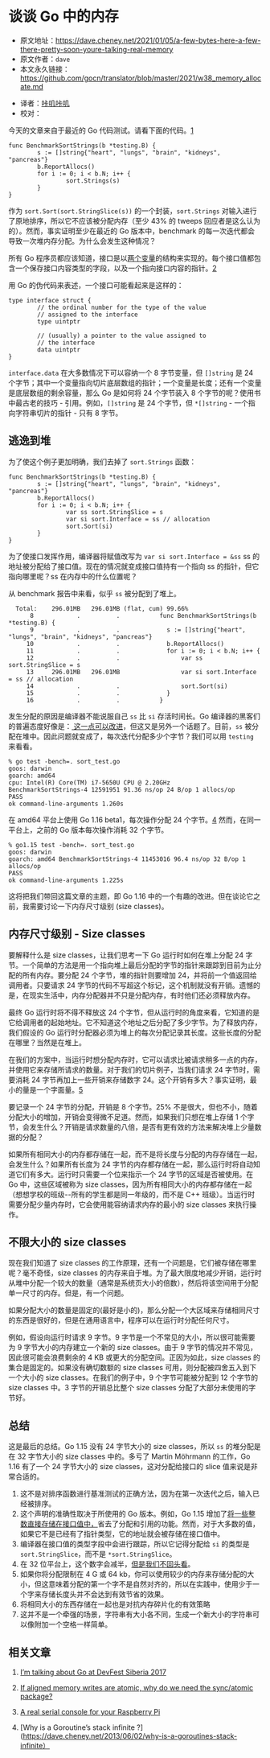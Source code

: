 # 谈谈 Go 中的内存

* 原文地址：https://dave.cheney.net/2021/01/05/a-few-bytes-here-a-few-there-pretty-soon-youre-talking-real-memory
* 原文作者：`dave`
* 本文永久链接：https://github.com/gocn/translator/blob/master/2021/w38_memory_allocate.md

- 译者：[咔叽咔叽](https:/github.com/watermeloooo)
- 校对：

今天的文章来自于最近的 Go 代码测试。请看下面的代码。[1](#easy-footnote-bottom-1-4231)

```
func BenchmarkSortStrings(b *testing.B) {
        s := []string{"heart", "lungs", "brain", "kidneys", "pancreas"}
        b.ReportAllocs()
        for i := 0; i < b.N; i++ {
                sort.Strings(s)
        }
}
```

作为 `sort.Sort(sort.StringSlice(s))` 的一个封装，`sort.Strings` 对输入进行了原地排序，所以它不应该被分配内存（至少 43% 的 tweeps 回应者是这么认为的）。然而，事实证明至少在最近的 Go 版本中，benchmark 的每一次迭代都会导致一次堆内存分配。为什么会发生这种情况？

所有 Go 程序员都应该知道，接口是以[两个变量](https://research.swtch.com/interfaces)的结构来实现的。每个接口值都包含一个保存接口内容类型的字段，以及一个指向接口内容的指针。[2](#easy-footnote-bottom-2-4231)

用 Go 的伪代码来表述，一个接口可能看起来是这样的：

```
type interface struct {
        // the ordinal number for the type of the value
        // assigned to the interface 
        type uintptr

        // (usually) a pointer to the value assigned to
        // the interface
        data uintptr
}
```

`interface.data` 在大多数情况下可以容纳一个 8 字节变量，但 `[]string` 是 24 个字节；其中一个变量指向切片底层数组的指针；一个变量是长度；还有一个变量是底层数组的剩余容量，那么 Go 是如何将 24 个字节装入 8 个字节的呢？使用书中最古老的技巧 - 引用。例如，`[]string` 是 24 个字节，但 `*[]string` - 一个指向字符串切片的指针 - 只有 8 字节。

## 逃逸到堆

为了使这个例子更加明确，我们去掉了 `sort.Strings` 函数：

```
func BenchmarkSortStrings(b *testing.B) {
        s := []string{"heart", "lungs", "brain", "kidneys", "pancreas"}
        b.ReportAllocs()
        for i := 0; i < b.N; i++ {
                var ss sort.StringSlice = s
                var si sort.Interface = ss // allocation
                sort.Sort(si)
        }
}
```

为了使接口发挥作用，编译器将赋值改写为 `var si sort.Interface = &ss`  ss 的地址被分配给了接口值。现在的情况就变成接口值持有一个指向 ss 的指针，但它指向哪里呢？ss 在内存中的什么位置呢？

从 benchmark 报告中来看，似乎 `ss` 被分配到了堆上。

```
  Total:    296.01MB   296.01MB (flat, cum) 99.66%
      8            .          .           func BenchmarkSortStrings(b *testing.B) { 
      9            .          .           	s := []string{"heart", "lungs", "brain", "kidneys", "pancreas"} 
     10            .          .           	b.ReportAllocs() 
     11            .          .           	for i := 0; i < b.N; i++ { 
     12            .          .           		var ss sort.StringSlice = s 
     13     296.01MB   296.01MB           		var si sort.Interface = ss // allocation 
     14            .          .           		sort.Sort(si) 
     15            .          .           	} 
     16            .          .           } 
```

发生分配的原因是编译器不能说服自己 `ss` 比 `si` 存活时间长。Go 编译器的黑客们的普遍态度好像是：[ 这一点可以改进](https://github.com/golang/go/issues/23676)，但这又是另外一个话题了。目前，`ss` 被分配在堆中。因此问题就变成了，每次迭代分配多少个字节？我们可以用 `testing` 来看看。

```
% go test -bench=. sort_test.go 
goos: darwin
goarch: amd64 
cpu: Intel(R) Core(TM) i7-5650U CPU @ 2.20GHz 
BenchmarkSortStrings-4 12591951 91.36 ns/op 24 B/op 1 allocs/op 
PASS 
ok command-line-arguments 1.260s
```

在 amd64 平台上使用 Go 1.16 beta1，每次操作分配 24 个字节。[4](#easy-footnote-bottom-4-4231) 然而，在同一平台上，之前的 Go 版本每次操作消耗 32 个字节。

```
% go1.15 test -bench=. sort_test.go 
goos: darwin 
goarch: amd64 BenchmarkSortStrings-4 11453016 96.4 ns/op 32 B/op 1 allocs/op 
PASS 
ok command-line-arguments 1.225s
```

这将把我们带回这篇文章的主题，即 Go 1.16 中的一个有趣的改进。但在谈论它之前，我需要讨论一下内存尺寸级别 (size classes)。

## 内存尺寸级别 - Size classes

要解释什么是 size classes，让我们思考一下 Go 运行时如何在堆上分配 24 字节。一个简单的方法是用一个指向堆上最后分配的字节的指针来跟踪到目前为止分配的所有内存。要分配 24 个字节，堆的指针则要增加 24，并将前一个值返回给调用者。只要请求 24 字节的代码不写超这个标记，这个机制就没有开销。遗憾的是，在现实生活中，内存分配器并不只是分配内存，有时他们还必须释放内存。

最终 Go 运行时将不得不释放这 24 个字节，但从运行时的角度来看，它知道的是它给调用者的起始地址。它不知道这个地址之后分配了多少字节。为了释放内存，我们假设的 Go 运行时分配器必须为堆上的每次分配记录其长度。这些长度的分配在哪里？当然是在堆上。

在我们的方案中，当运行时想分配内存时，它可以请求比被请求稍多一点的内存，并使用它来存储所请求的数量。对于我们的切片例子，当我们请求 24 字节时，需要消耗 24 字节再加上一些开销来存储数字 24。这个开销有多大？事实证明，最小的量是一个字面量。[5](#easy-footnote-bottom-5-4231)

要记录一个 24 字节的分配，开销是 8 个字节。25% 不是很大，但也不小，随着分配大小的增加，开销会变得微不足道。然而，如果我们只想在堆上存储 1 个字节，会发生什么？开销是请求数量的八倍，是否有更有效的方法来解决堆上少量数据的分配？

如果所有相同大小的内存都存储在一起，而不是将长度与分配的内存存储在一起，会发生什么？如果所有长度为 24 字节的内存都存储在一起，那么运行时将自动知道它们有多大。运行时只需要一个位来指示一个 24 字节的区域是否被使用。在 Go 中，这些区域被称为 size classes，因为所有相同大小的内存都存储在一起（想想学校的班级--所有的学生都是同一年级的，而不是 C++ 班级）。当运行时需要分配少量内存时，它会使用能容纳请求内存的最小的 size classes 来执行操作。

## 不限大小的 size classes

现在我们知道了 size classes 的工作原理，还有一个问题是，它们被存储在哪里呢？毫不奇怪，size classes 的内存来自于堆。为了最大限度地减少开销，运行时从堆中分配一个较大的数量（通常是系统页大小的倍数），然后将该空间用于分配单一尺寸的内存。但是，有一个问题。

如果分配大小的数量是固定的(最好是小的)，那么分配一个大区域来存储相同尺寸的东西是很好的，但是在通用语言中，程序可以在运行时分配任何尺寸。

例如，假设向运行时请求 9 字节。9 字节是一个不常见的大小，所以很可能需要为 9 字节大小的内存建立一个新的 size classes。由于 9 字节的情况并不常见，因此很可能会浪费剩余的 4 KB 或更大的分配空间。正因为如此，size classes 的集合是固定的。如果没有确切数额的 size classes 可用，则分配被四舍五入到下一个大小的 size classes。在我们的例子中，9 个字节可能被分配到 12 个字节的 size classes 中。3 字节的开销总比整个 size classes 分配了大部分未使用的字节好。

## 总结

这是最后的总结。Go 1.15 没有 24 字节大小的 size classes，所以 `ss` 的堆分配是在 32 字节大小的 size classes 中的。多亏了 Martin Möhrmann 的工作，Go 1.16 有了一个 24 字节大小的 size classes，这对分配给接口的 slice 值来说是非常合适的。

1. 这不是对排序函数进行基准测试的正确方法，因为在第一次迭代之后，输入已经被排序。[](#easy-footnote-1-4231)
2. 这个声明的准确性取决于所使用的 Go 版本。例如，Go 1.15 增加了[将一些整数直接存储在接口值中，](https://golang.org/doc/go1.15#runtime)省去了分配和引用的功能。然而，对于大多数的值，如果它不是已经有了指针类型，它的地址就会被存储在接口值中。[](#easy-footnote-2-4231)
3. 编译器在接口值的类型字段中会进行跟踪，所以它记得分配给 `si` 的类型是 `sort.StringSlice`，而不是 `*sort.StringSlice`。
4. 在 32 位平台上，这个数字会减半，[但是我们不回头看](https://www.tallengestore.com/products/i-never-look-back-darling-it-distracts-from-the-now-edna-mode-inspirational-quote-tallenge-motivational-poster-collection-large-art-prints)。[](#easy-footnote-4-4231)
5. 如果你将分配限制在 4 G 或 64 kb，你可以使用较少的内存来存储分配的大小，但这意味着分配的第一个字不是自然对齐的，所以在实践中，使用少于一个字来存储长度头并不会达到有效节省的效果。[](#easy-footnote-5-4231)
6. 将相同大小的东西存储在一起也是对抗内存碎片化的有效策略[](#easy-footnote-6-4231)
7. 这并不是一个牵强的场景，字符串有大小各不同，生成一个新大小的字符串可以像附加一个空格一样简单。

## 相关文章

1. [I’m talking about Go at DevFest Siberia 2017](https://dave.cheney.net/2017/08/23/im-talking-about-go-at-devfest-siberia-2017)

2. [If aligned memory writes are atomic, why do we need the sync/atomic package?](https://dave.cheney.net/2018/01/06/if-aligned-memory-writes-are-atomic-why-do-we-need-the-sync-atomic-package)

3. [A real serial console for your Raspberry Pi](https://dave.cheney.net/2014/01/05/a-real-serial-console-for-your-raspberry-pi)

4. [Why is a Goroutine’s stack infinite ?](https://dave.cheney.net/2013/06/02/why-is-a-goroutines-stack-infinite）